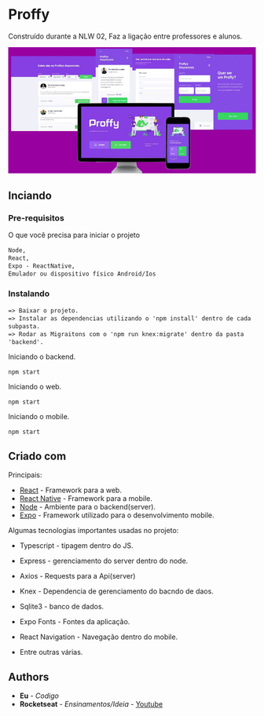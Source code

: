 # Proffy

Construído durante a NLW 02, Faz a ligação entre professores e alunos.

![Preview](/image.jpeg)

## Inciando

### Pre-requisitos

O que você precisa para iniciar o projeto

```
Node,
React,
Expo - ReactNative,
Emulador ou dispositivo físico Android/Ios
```

### Instalando

```
=> Baixar o projeto.
=> Instalar as dependencias utilizando o 'npm install' dentro de cada subpasta.
=> Rodar as Migraitons com o 'npm run knex:migrate' dentro da pasta 'backend'.
```

Iniciando o backend.
```
npm start
```

Iniciando o web.
```
npm start
```

Iniciando o mobile.
```
npm start
```
## Criado com
Principais:
* [React](https://pt-br.reactjs.org/) - Framework para a web.
* [React Native](https://reactnative.dev/) - Framework para a mobile.
* [Node](https://nodejs.org/en/) - Ambiente para o backend(server).
* [Expo](https://expo.io/) - Framework utilizado para o desenvolvimento mobile.

Algumas tecnologias importantes usadas no projeto:
  * Typescript - tipagem dentro do JS.
  * Express - gerenciamento do server dentro do node.
  * Axios - Requests para a Api(server)
  * Knex - Dependencia de gerenciamento do bacndo de daos.
  * Sqlite3 - banco de dados.
  * Expo Fonts - Fontes da aplicação.
  * React Navigation - Navegação dentro do mobile.
  
  * Entre outras várias.
  

## Authors

* **Eu** - *Codigo*
* **Rocketseat** - *Ensinamentos/Ideia* - [Youtube](https://www.youtube.com/channel/UCSfwM5u0Kce6Cce8_S72olg)